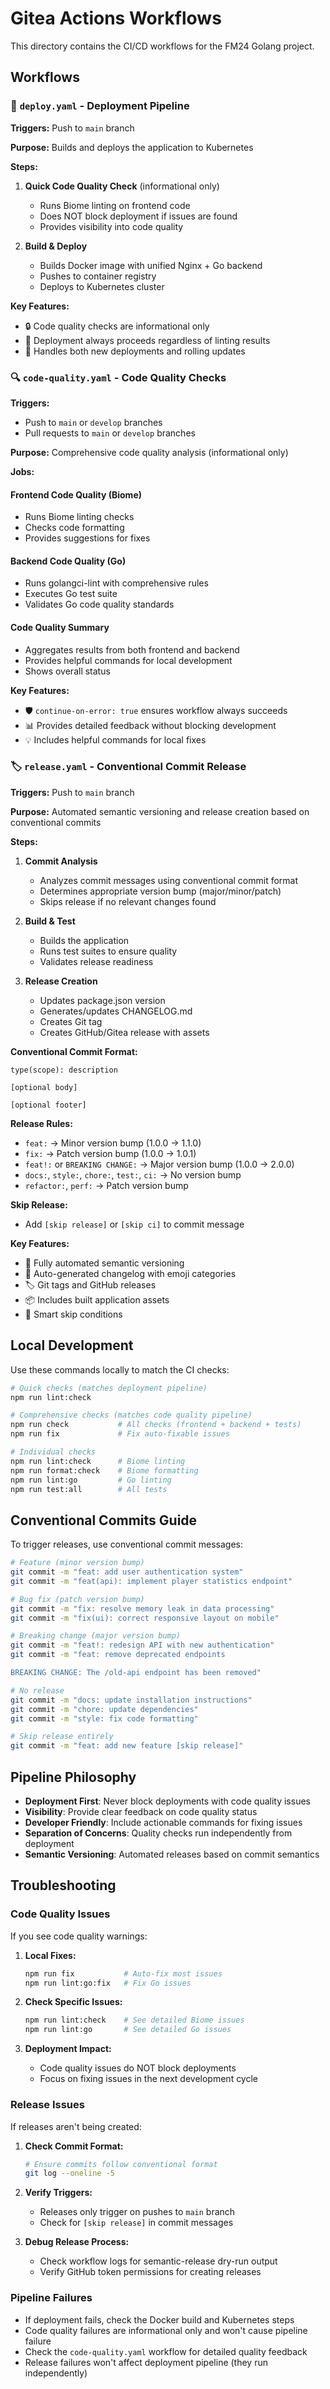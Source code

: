 # Gitea Actions Workflows

This directory contains the CI/CD workflows for the FM24 Golang project.

## Workflows

### 🚀 `deploy.yaml` - Deployment Pipeline

**Triggers:** Push to `main` branch

**Purpose:** Builds and deploys the application to Kubernetes

**Steps:**
1. **Quick Code Quality Check** (informational only)
   - Runs Biome linting on frontend code
   - Does NOT block deployment if issues are found
   - Provides visibility into code quality

2. **Build & Deploy**
   - Builds Docker image with unified Nginx + Go backend
   - Pushes to container registry
   - Deploys to Kubernetes cluster

**Key Features:**
- 🔒 Code quality checks are informational only
- 🚀 Deployment always proceeds regardless of linting results
- 🔄 Handles both new deployments and rolling updates

### 🔍 `code-quality.yaml` - Code Quality Checks

**Triggers:** 
- Push to `main` or `develop` branches
- Pull requests to `main` or `develop` branches

**Purpose:** Comprehensive code quality analysis (informational only)

**Jobs:**

#### Frontend Code Quality (Biome)
- Runs Biome linting checks
- Checks code formatting
- Provides suggestions for fixes

#### Backend Code Quality (Go)
- Runs golangci-lint with comprehensive rules
- Executes Go test suite
- Validates Go code quality standards

#### Code Quality Summary
- Aggregates results from both frontend and backend
- Provides helpful commands for local development
- Shows overall status

**Key Features:**
- 🛡️ `continue-on-error: true` ensures workflow always succeeds
- 📊 Provides detailed feedback without blocking development
- 💡 Includes helpful commands for local fixes

### 🏷️ `release.yaml` - Conventional Commit Release

**Triggers:** Push to `main` branch

**Purpose:** Automated semantic versioning and release creation based on conventional commits

**Steps:**
1. **Commit Analysis**
   - Analyzes commit messages using conventional commit format
   - Determines appropriate version bump (major/minor/patch)
   - Skips release if no relevant changes found

2. **Build & Test**
   - Builds the application
   - Runs test suites to ensure quality
   - Validates release readiness

3. **Release Creation**
   - Updates package.json version
   - Generates/updates CHANGELOG.md
   - Creates Git tag
   - Creates GitHub/Gitea release with assets

**Conventional Commit Format:**
```
type(scope): description

[optional body]

[optional footer]
```

**Release Rules:**
- `feat:` → Minor version bump (1.0.0 → 1.1.0)
- `fix:` → Patch version bump (1.0.0 → 1.0.1)
- `feat!:` or `BREAKING CHANGE:` → Major version bump (1.0.0 → 2.0.0)
- `docs:`, `style:`, `chore:`, `test:`, `ci:` → No version bump
- `refactor:`, `perf:` → Patch version bump

**Skip Release:**
- Add `[skip release]` or `[skip ci]` to commit message

**Key Features:**
- 🤖 Fully automated semantic versioning
- 📝 Auto-generated changelog with emoji categories
- 🏷️ Git tags and GitHub releases
- 📦 Includes built application assets
- 🚫 Smart skip conditions

## Local Development

Use these commands locally to match the CI checks:

```bash
# Quick checks (matches deployment pipeline)
npm run lint:check

# Comprehensive checks (matches code quality pipeline)  
npm run check           # All checks (frontend + backend + tests)
npm run fix             # Fix auto-fixable issues

# Individual checks
npm run lint:check      # Biome linting
npm run format:check    # Biome formatting  
npm run lint:go         # Go linting
npm run test:all        # All tests
```

## Conventional Commits Guide

To trigger releases, use conventional commit messages:

```bash
# Feature (minor version bump)
git commit -m "feat: add user authentication system"
git commit -m "feat(api): implement player statistics endpoint"

# Bug fix (patch version bump)
git commit -m "fix: resolve memory leak in data processing"
git commit -m "fix(ui): correct responsive layout on mobile"

# Breaking change (major version bump)
git commit -m "feat!: redesign API with new authentication"
git commit -m "feat: remove deprecated endpoints

BREAKING CHANGE: The /old-api endpoint has been removed"

# No release
git commit -m "docs: update installation instructions"
git commit -m "chore: update dependencies"
git commit -m "style: fix code formatting"

# Skip release entirely
git commit -m "feat: add new feature [skip release]"
```

## Pipeline Philosophy

- **Deployment First**: Never block deployments with code quality issues
- **Visibility**: Provide clear feedback on code quality status
- **Developer Friendly**: Include actionable commands for fixing issues
- **Separation of Concerns**: Quality checks run independently from deployment
- **Semantic Versioning**: Automated releases based on commit semantics

## Troubleshooting

### Code Quality Issues
If you see code quality warnings:

1. **Local Fixes:**
   ```bash
   npm run fix           # Auto-fix most issues
   npm run lint:go:fix   # Fix Go issues
   ```

2. **Check Specific Issues:**
   ```bash
   npm run lint:check    # See detailed Biome issues
   npm run lint:go       # See detailed Go issues
   ```

3. **Deployment Impact:**
   - Code quality issues do NOT block deployments
   - Focus on fixing issues in the next development cycle

### Release Issues
If releases aren't being created:

1. **Check Commit Format:**
   ```bash
   # Ensure commits follow conventional format
   git log --oneline -5
   ```

2. **Verify Triggers:**
   - Releases only trigger on pushes to `main` branch
   - Check for `[skip release]` in commit messages

3. **Debug Release Process:**
   - Check workflow logs for semantic-release dry-run output
   - Verify GitHub token permissions for creating releases

### Pipeline Failures
- If deployment fails, check the Docker build and Kubernetes steps
- Code quality failures are informational only and won't cause pipeline failure
- Check the `code-quality.yaml` workflow for detailed quality feedback
- Release failures won't affect deployment pipeline (they run independently) 